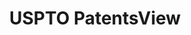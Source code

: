 ---
layout: default
bigquery: https://console.cloud.google.com/bigquery?p=patents-public-data&d=patentsview&page=dataset
citation: Attribution should be given to PatentsView for use, distribution, or derivative
  works.
code: https://github.com/CSSIP-AIR/PatentsView-Code-Snippets/
contributors: USPTO
cost: None
description: 'PatentsView includes US patent data including raw data (summaries, applications,
  pregrant applications), disambugations of inventors and assignees, and inventor
  gender estimates.  Also foreign priority data, # of figures and sheets, and government
  interest statements.'
documentation: https://patentsview.org/query/builder-faqs
last_edit: Mon, 04 Apr 2022 19:02:57 GMT
location: https://patentsview.org/
maintained_by: USPTO
record_creation_timestamp: 12/2/2020 17:20:46
schema_fields: '[''male_flag'', ''term_extension'', ''disamb_assignee_id_20200331'',
  ''sector_title'', ''f371_date'', ''county'', ''inventor_id'', ''country'', ''latitude'',
  ''num_claims'', ''organization_id'', ''ipc_class'', ''f102_date'', ''level_two'',
  ''disamb_inventor_id_20191231'', ''classification_value'', ''id'', ''gi_statement'',
  ''_371_date'', ''reldocno'', ''city'', ''num_figures'', ''disamb_inventor_id_20191008'',
  ''action_date'', ''num_sheets'', ''dependent'', ''rule_47'', ''disamb_inventor_id_20200630'',
  ''disamb_inventor_id_20171226'', ''uuid'', ''disamb_inventor_id_20170808'', ''kind'',
  ''section_id'', ''county_fips'', ''term_grant'', ''classification_level'', ''patent_id'',
  ''subgroup'', ''doc_type'', ''field_id'', ''disamb_inventor_id_20181127'', ''withdrawn'',
  ''rawassignee_id'', ''organization'', ''name'', ''section'', ''doctype'', ''date'',
  ''category_id'', ''exemplary'', ''lawyer_id'', ''disamb_inventor_id_20170307'',
  ''country_transformed'', ''level_one'', ''ipc_version_indicator'', ''longitude'',
  ''disamb_inventor_id_20201229'', ''subclass_id'', ''name_last'', ''male'', ''application_id'',
  ''disamb_inventor_id_20190820'', ''subsection_id'', ''latin_name'', ''disamb_inventor_id_20190312'',
  ''filename'', ''field_title'', ''name_first'', ''length'', ''designation'', ''role'',
  ''latlong'', ''abstract'', ''fname'', ''disamb_assignee_id_20200630'', ''_102_date'',
  ''classification_data_source'', ''disamb_inventor_id_20171003'', ''citation_id'',
  ''disamb_assignee_id_20191008'', ''deceased'', ''main_group'', ''lname'', ''group'',
  ''disamb_assignee_id_20190312'', ''location_id'', ''relkind'', ''level_three'',
  ''title'', ''applicant_type'', ''rawlocation_id'', ''group_id'', ''disamb_inventor_id_20200331'',
  ''disamb_assignee_id_20190820'', ''state_fips'', ''state'', ''disamb_assignee_id_20191231'',
  ''attribution_status'', ''sequence'', ''subcategory_id'', ''type'', ''contract_award_number'',
  ''symbol_position'', ''variety'', ''status'', ''subgroup_id'', ''subclass'', ''disamb_inventor_id_20180528'',
  ''publication_number'', ''lapse_of_patent'', ''num'', ''mainclass_id'', ''assignee_id'',
  ''text'', ''classification_status'', ''number'', ''category'', ''term_disclaimer'',
  ''rawinventor_id'', ''disamb_assignee_id_20200929'', ''disclaimer_date'', ''series_code'',
  ''rel_id'', ''disamb_assignee_id_20181127'', ''disamb_inventor_id_20200929'']'
shortname: patentsview
tags:
- disambiguation
- United States
- gender
terms_of_use: Creative Commons Attribution 4.0 International License.
timeframe: 1963-1999
title: USPTO PatentsView
uuid: cf1780b1-e265-4e49-8d1d-83b9cfe0fd9a
---
